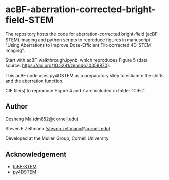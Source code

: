 # acBF-aberration-corrected-bright-field-STEM
The repository hosts the code for aberration-corrected bright-field (acBF-STEM) imaging and python scripts to reproduce figures in manuscript "Using Aberrations to Improve Dose-Efficient Tilt-corrected 4D-STEM Imaging". 

Start with acBF_walkthrough.ipynb, which reproduces Figure 5 (data source: https://doi.org/10.5281/zenodo.10058870).

This acBF code uses py4DSTEM as a preparatory step to estiamte the shifts and the aberration function.

CIF file(s) to reproduce Figure 4 and 7 are included in folder "CIFs". 


## Author 
Desheng Ma (dm852@cornell.edu)

Steven E Zeltmann (steven.zeltmann@cornell.edu)

Developed at the Muller Group, Cornell University.

## Acknowledgement 
- [tcBF-STEM](https://github.com/yyu2017/tcBFSTEM)  
- [py4DSTEM](https://github.com/py4dstem/py4DSTEM)
